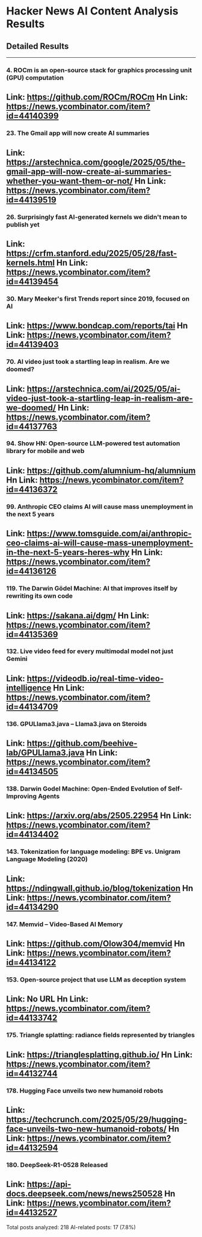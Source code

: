 # Hacker News AI Content Analysis Results

## Detailed Results

------
### 4. ROCm is an open-source stack for graphics processing unit (GPU) computation
Link: https://github.com/ROCm/ROCm
Hn Link: https://news.ycombinator.com/item?id=44140399
------
### 23. The Gmail app will now create AI summaries
Link: https://arstechnica.com/google/2025/05/the-gmail-app-will-now-create-ai-summaries-whether-you-want-them-or-not/
Hn Link: https://news.ycombinator.com/item?id=44139519
------
### 26. Surprisingly fast AI-generated kernels we didn't mean to publish yet
Link: https://crfm.stanford.edu/2025/05/28/fast-kernels.html
Hn Link: https://news.ycombinator.com/item?id=44139454
------
### 30. Mary Meeker's first Trends report since 2019, focused on AI
Link: https://www.bondcap.com/reports/tai
Hn Link: https://news.ycombinator.com/item?id=44139403
------
### 70. AI video just took a startling leap in realism. Are we doomed?
Link: https://arstechnica.com/ai/2025/05/ai-video-just-took-a-startling-leap-in-realism-are-we-doomed/
Hn Link: https://news.ycombinator.com/item?id=44137763
------
### 94. Show HN: Open-source LLM-powered test automation library for mobile and web
Link: https://github.com/alumnium-hq/alumnium
Hn Link: https://news.ycombinator.com/item?id=44136372
------
### 99. Anthropic CEO claims AI will cause mass unemployment in the next 5 years
Link: https://www.tomsguide.com/ai/anthropic-ceo-claims-ai-will-cause-mass-unemployment-in-the-next-5-years-heres-why
Hn Link: https://news.ycombinator.com/item?id=44136126
------
### 119. The Darwin Gödel Machine: AI that improves itself by rewriting its own code
Link: https://sakana.ai/dgm/
Hn Link: https://news.ycombinator.com/item?id=44135369
------
### 132. Live video feed for every multimodal model not just Gemini
Link: https://videodb.io/real-time-video-intelligence
Hn Link: https://news.ycombinator.com/item?id=44134709
------
### 136. GPULlama3.java – Llama3.java on Steroids
Link: https://github.com/beehive-lab/GPULlama3.java
Hn Link: https://news.ycombinator.com/item?id=44134505
------
### 138. Darwin Godel Machine: Open-Ended Evolution of Self-Improving Agents
Link: https://arxiv.org/abs/2505.22954
Hn Link: https://news.ycombinator.com/item?id=44134402
------
### 143. Tokenization for language modeling: BPE vs. Unigram Language Modeling (2020)
Link: https://ndingwall.github.io/blog/tokenization
Hn Link: https://news.ycombinator.com/item?id=44134290
------
### 147. Memvid – Video-Based AI Memory
Link: https://github.com/Olow304/memvid
Hn Link: https://news.ycombinator.com/item?id=44134122
------
### 153. Open-source project that use LLM as deception system
Link: No URL
Hn Link: https://news.ycombinator.com/item?id=44133742
------
### 175. Triangle splatting: radiance fields represented by triangles
Link: https://trianglesplatting.github.io/
Hn Link: https://news.ycombinator.com/item?id=44132744
------
### 178. Hugging Face unveils two new humanoid robots
Link: https://techcrunch.com/2025/05/29/hugging-face-unveils-two-new-humanoid-robots/
Hn Link: https://news.ycombinator.com/item?id=44132594
------
### 180. DeepSeek-R1-0528 Released
Link: https://api-docs.deepseek.com/news/news250528
Hn Link: https://news.ycombinator.com/item?id=44132527
------
Total posts analyzed: 218
AI-related posts: 17 (7.8%)

